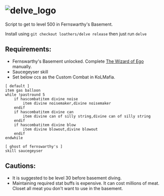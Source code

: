 # ![delve_logo](https://user-images.githubusercontent.com/17497392/215860797-a12abb8b-5504-40da-a48b-2c572337fc09.png)
Script to get to level 500 in Fernswarthy's Basement.

Install using `git checkout loathers/delve release` then just run `delve`

## Requirements:
- Fernswarthy's Basement unlocked. Complete [The Wizard of Ego](https://kol.coldfront.net/thekolwiki/index.php/The_Wizard_of_Ego) manually.
- Saucegeyser skill
- Set below ccs as the Custom Combat in KoLMafia.

```
[ default ]
item gas balloon
while !pastround 5
    if hascombatitem divine noise
        item divine noisemaker,divine noisemaker
    endif
    if hascombatitem divine can
        item divine can of silly string,divine can of silly string
    endif
    if hascombatitem divine blow
        item divine blowout,divine blowout
    endif
endwhile

[ ghost of fernswarthy's ]
skill saucegeyser
```

## Cautions:
- It is suggested to be level 30 before basement diving.
- Maintaining required stat buffs is expensive. It can cost millions of meat. Closet all meat you don't want to use in the basement.
